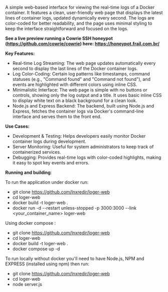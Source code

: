 A simple web-based interface for viewing the real-time logs of a Docker container. It features a clean, user-friendly web page that displays the latest lines of container logs, updated dynamically every second. The logs are color-coded for better readability, and the page uses minimal styling to keep the interface straightforward and focused on the logs.

**See a live preview running a Cowrie SSH honeypot (https://github.com/cowrie/cowrie) here: https://honeypot.frail.com.br/**

**Key Features:**

- Real-time Log Streaming: The web page updates automatically every second to display the last lines of the Docker container logs.
- Log Color-Coding: Certain log patterns like timestamps, command statuses (e.g., "Command found" and "Command not found"), and events are highlighted with different colors using inline CSS.
- Minimalistic Interface: The web page is simple with no buttons or controls, showing only the log output and a title. It uses basic inline CSS to display white text on a black background for a clean look.
- Node.js and Express Backend: The backend, built using Node.js and Express, fetches the container logs via Docker's command-line interface and serves them to the front end.


**Use Cases:**

- Development & Testing: Helps developers easily monitor Docker container logs during development.
- Server Monitoring: Useful for system administrators to keep track of containerized services.
- Debugging: Provides real-time logs with color-coded highlights, making it easy to spot key events and errors.

**Running and building**:

To run the application under docker run:
- git clone https://github.com/lnxredir/loger-web
- cd loger-web
- docker build -t loger-web .
- docker run -d --restart unless-stopped -p 3000:3000 --link <your_container_name> loger-web

Using docker compose :
- git clone https://github.com/lnxredir/loger-web
- cd loger-web
- docker build -t loger-web .
- docker compose up -d

To run locally without docker you'll need to have Node.js, NPM and EXPRESS (installed using npm) then run:
- git clone https://github.com/lnxredir/loger-web
- cd loger-web
- node server.js
